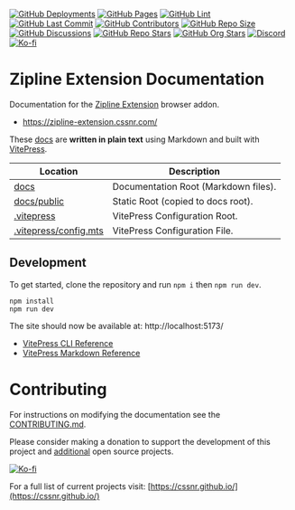 [![GitHub Deployments](https://img.shields.io/github/deployments/cssnr/zipline-extension-docs/github-pages?logo=github&label=deploy)](https://github.com/cssnr/zipline-extension-docs/deployments)
[![GitHub Pages](https://img.shields.io/github/actions/workflow/status/cssnr/zipline-extension-docs/pages.yaml?logo=cachet&label=pages)](https://github.com/cssnr/zipline-extension-docs/actions/workflows/pages.yaml)
[![GitHub Lint](https://img.shields.io/github/actions/workflow/status/cssnr/zipline-extension-docs/lint.yaml?logo=cachet&label=lint)](https://github.com/cssnr/zipline-extension-docs/actions/workflows/lint.yaml)
[![GitHub Last Commit](https://img.shields.io/github/last-commit/cssnr/zipline-extension-docs?logo=vitepress&logoColor=white&label=updated)](https://github.com/cssnr/zipline-extension-docs/pulse)
[![GitHub Contributors](https://img.shields.io/github/contributors/cssnr/zipline-extension-docs?logo=github)](https://github.com/cssnr/zipline-extension-docs/graphs/contributors)
[![GitHub Repo Size](https://img.shields.io/github/repo-size/cssnr/zipline-extension-docs?logo=bookstack&logoColor=white&label=repo%20size)](https://github.com/cssnr/zipline-extension-docs)
[![GitHub Discussions](https://img.shields.io/github/discussions/cssnr/zipline-extension?logo=github)](https://github.com/cssnr/zipline-extension/discussions)
[![GitHub Repo Stars](https://img.shields.io/github/stars/cssnr/zipline-extension?style=flat&logo=github)](https://github.com/cssnr/zipline-extension/stargazers)
[![GitHub Org Stars](https://img.shields.io/github/stars/cssnr?style=flat&logo=github&label=org%20stars)](https://cssnr.github.io/)
[![Discord](https://img.shields.io/discord/899171661457293343?logo=discord&logoColor=white&label=discord&color=7289da)](https://discord.gg/wXy6m2X8wY)
[![Ko-fi](https://img.shields.io/badge/Ko--fi-72a5f2?logo=kofi&label=support)](https://ko-fi.com/cssnr)

# Zipline Extension Documentation

Documentation for the [Zipline Extension](https://github.com/cssnr/zipline-extension) browser addon.

- https://zipline-extension.cssnr.com/

These [docs](docs) are **written in plain text** using Markdown and built with [VitePress](https://vitepress.dev/).

| Location                                       | Description                          |
| ---------------------------------------------- | ------------------------------------ |
| [docs](docs)                                   | Documentation Root (Markdown files). |
| [docs/public](docs/public)                     | Static Root (copied to docs root).   |
| [.vitepress](.vitepress)                       | VitePress Configuration Root.        |
| [.vitepress/config.mts](.vitepress/config.mts) | VitePress Configuration File.        |

## Development

To get started, clone the repository and run `npm i` then `npm run dev`.

```shell
npm install
npm run dev
```

The site should now be available at: http://localhost:5173/

- [VitePress CLI Reference](https://vitepress.dev/reference/cli)
- [VitePress Markdown Reference](https://vitepress.dev/guide/markdown)

# Contributing

For instructions on modifying the documentation see the [CONTRIBUTING.md](#contributing-ov-file).

Please consider making a donation to support the development of this project
and [additional](https://cssnr.com/) open source projects.

[![Ko-fi](https://ko-fi.com/img/githubbutton_sm.svg)](https://ko-fi.com/cssnr)

For a full list of current projects visit: [https://cssnr.github.io/](https://cssnr.github.io/)
